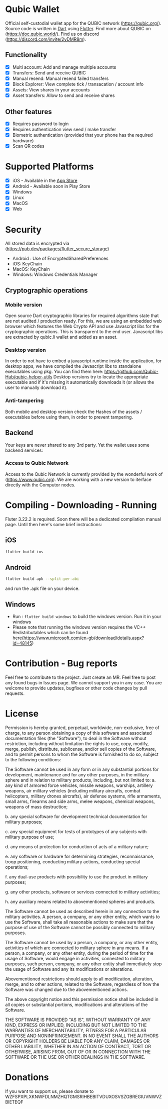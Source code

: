 # Qubic Wallet

Official self-custodial wallet app for the QUBIC network (https://qubic.org/).
Source code is written in [Dart](https://dart.dev) using [Flutter](https://flutter.dev).
Find more about QUBIC on (https://doc.qubic.world/). 
Find us on discord (https://discord.com/invite/2vDMR8m).

## Functionality

- [x] Multi account: Add and manage multiple accounts
- [x] Transfers: Send and receive QUBIC
- [x] Manual resend: Manual resend failed transfers
- [x] Block Explorer: View complete tick / transacation / account info
- [x] Assets: View shares in your accounts
- [x] Asset transfers: Allow to send and receive shares

## Other features

- [x] Requires password to login
- [x] Requires authentication view seed / make transfer
- [x] Biometric authentication (provided that your phone has the required hardware)
- [x] Scan QR codes

# Supported Platforms

- [x] iOS - Available in the [App Store](https://apps.apple.com/us/app/qubic-wallet/id6502265811)
- [x] Android - Available soon in Play Store
- [x] Windows
- [x] Linux
- [x] MacOS
- [x] Web

# Security

All stored data is encrypted via (https://pub.dev/packages/flutter_secure_storage)

- Android : Use of EncryptedSharedPreferences
- iOS: KeyChain
- MacOS: KeyChain
- Windows: Windows Credentials Manager

## Cryptographic operations

### Mobile version

Open source Dart cryptographic libraries for required algorithms state that are not audited / production ready. For this, we are using an embedded web browser
which features the Web Crypto API and use Javascript libs for the cryptographic operations. This is transparent to the end user. Javascript libs are extracted by qubic.li wallet and added as an asset.

### Desktop version

In order to not have to embed a javascript runtime inside the application, for desktop apps, we have compiled the Javascript libs to standalone executables using pkg. You can find them here: https://github.com/Qubic-Hub/qubic-helper-utils
Desktop versions try to locate the appropriate executable and if it's missing it automatically downloads it (or allows the user to manually download it).

### Anti-tampering

Both mobile and desktop version check the Hashes of the assets / executables before using them, in order to prevent tampering.

## Backend

Your keys are never shared to any 3rd party. Yet the wallet uses some backend services:

### Access to Qubic Network

Access to the Qubic Network is currently provided by the wonderful work of (https://www.qubic.org). We are working with a new version to iterface directly with the Computor nodes.

# Compiling - Downloading - Running

Fluter 3.22.2 is required.
Soon there will be a dedicated compilation manual page. Until then here's some brief instructions:

## iOS

```bash
flutter build ios
```

## Android

```bash
flutter build apk --split-per-abi
```

and run the .apk file on your device.

## Windows

- Run : `flutter build windows` to build the windows version. Run it in your windows
- Please note that running the windows version requires the VC++ Redistributables which can be found here(https://www.microsoft.com/en-gb/download/details.aspx?id=48145)

# Contribution - Bug reports

Feel free to contribute to the project. Just create an MR. Feel free to post any found bugs in Issues page. We cannot support you in any case. You are welcome to provide updates, bugfixes or other code changes by pull requests.

# License

Permission is hereby granted, perpetual, worldwide, non-exclusive, free of charge, to any person obtaining a copy of this software and associated documentation files (the "Software"), to deal in the Software without restriction, including without limitation the rights to use, copy, modify, merge, publish, distribute, sublicense, and/or sell copies of the Software, and to permit persons to whom the Software is furnished to do so, subject to the following conditions:

The Software cannot be used in any form or in any substantial portions for development, maintenance and for any other purposes, in the military sphere and in relation to military products, including, but not limited to: a. any kind of armored force vehicles, missile weapons, warships, artillery weapons, air military vehicles (including military aircrafts, combat helicopters, military drones aircrafts), air defense systems, rifle armaments, small arms, firearms and side arms, melee weapons, chemical weapons, weapons of mass destruction;

b. any special software for development technical documentation for military purposes;

c. any special equipment for tests of prototypes of any subjects with military purpose of use;

d. any means of protection for conduction of acts of a military nature;

e. any software or hardware for determining strategies, reconnaissance, troop positioning, conducting military actions, conducting special operations;

f. any dual-use products with possibility to use the product in military purposes;

g. any other products, software or services connected to military activities;

h. any auxiliary means related to abovementioned spheres and products.

The Software cannot be used as described herein in any connection to the military activities. A person, a company, or any other entity, which wants to use the Software, shall take all reasonable actions to make sure that the purpose of use of the Software cannot be possibly connected to military purposes.

The Software cannot be used by a person, a company, or any other entity, activities of which are connected to military sphere in any means. If a person, a company, or any other entity, during the period of time for the usage of Software, would engage in activities, connected to military purposes, such person, company, or any other entity shall immediately stop the usage of Software and any its modifications or alterations.

Abovementioned restrictions should apply to all modification, alteration, merge, and to other actions, related to the Software, regardless of how the Software was changed due to the abovementioned actions.

The above copyright notice and this permission notice shall be included in all copies or substantial portions, modifications and alterations of the Software.

THE SOFTWARE IS PROVIDED "AS IS", WITHOUT WARRANTY OF ANY KIND, EXPRESS OR IMPLIED, INCLUDING BUT NOT LIMITED TO THE WARRANTIES OF MERCHANTABILITY, FITNESS FOR A PARTICULAR PURPOSE AND NONINFRINGEMENT. IN NO EVENT SHALL THE AUTHORS OR COPYRIGHT HOLDERS BE LIABLE FOR ANY CLAIM, DAMAGES OR OTHER LIABILITY, WHETHER IN AN ACTION OF CONTRACT, TORT OR OTHERWISE, ARISING FROM, OUT OF OR IN CONNECTION WITH THE SOFTWARE OR THE USE OR OTHER DEALINGS IN THE SOFTWARE.

# Donations

If you want to support us, please donate to WZFSPXPLXKNWFDLNMZHQTGMSRIHBEBITVDUXOSVSZGBREGIUVNWVZBIETEQF
